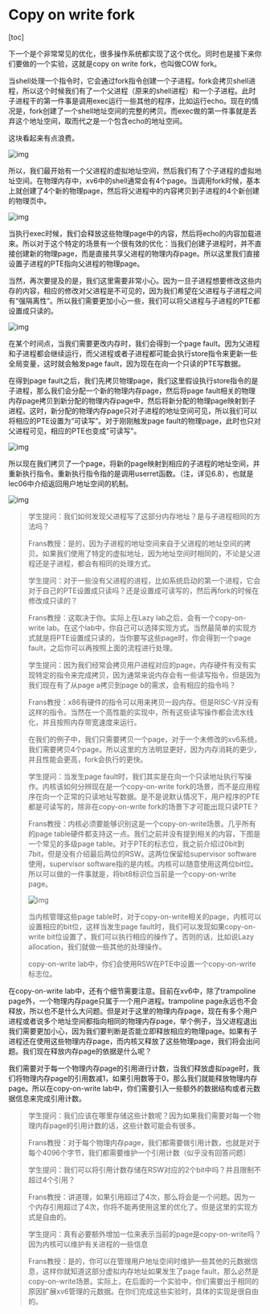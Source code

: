 # Copy on write fork

[toc]

下一个是个非常常见的优化，很多操作系统都实现了这个优化。同时也是接下来你们要做的一个实验，这就是copy on write fork，也叫做COW fork。

当shell处理一个指令时，它会通过fork指令创建一个子进程。fork会拷贝shell进程，所以这个时候我们有了一个父进程（原来的shell进程）和一个子进程。此时子进程干的第一件事是调用exec运行一些其他的程序，比如运行echo。现在的情况是，fork创建了一个shell地址空间的完整的拷贝。而exec做的第一件事就是丢弃这个地址空间，取而代之是一个包含echo的地址空间。

这块看起来有点浪费。

![img](.assets/image%20(269).png)

所以，我们最开始有一个父进程的虚拟地址空间，然后我们有了个子进程的虚拟地址空间。在物理内存中，xv6中的shell通常会有4个page。当调用fork时候，基本上就创建了4个新的物理page，然后将父进程中的内容拷贝到子进程的4个新创建的物理页中。

![img](.assets/image%20(349).png)

当执行exec时候，我们会释放这些物理page中的内容，然后将echo的内容加载进来。所以对于这个特定的场景有一个很有效的优化：当我们创建子进程时，并不直接创建新的物理page，而是直接共享父进程的物理内存page。所以这里我们直接设置子进程的PTE指向父进程的物理page。

当然，再次要提及的是，我们这里需要非常小心。因为一旦子进程想要修改这些内存的内容，相应的修改对父进程是不可见的，因为我们希望在父进程与子进程之间有“强隔离性”。所以我们需要更加小心一些，我们可以将父进程与子进程的PTE都设置成只读的。

![img](.assets/image%20(313).png)

在某个时间点，当我们需要更改内存时，我们会得到一个page fault。因为父进程和子进程都会继续运行，而父进程或者子进程都可能会执行store指令来更新一些全局变量，这时就会触发page fault，因为现在在向一个只读的PTE写数据。

在得到page fault之后，我们先拷贝物理page，我们这里假设执行store指令的是子进程，那么我们会分配一个新的物理内存page，然后将page fault相关的物理内存page拷贝到新分配的物理内存page中，然后将新分配的物理page映射到子进程。这时，新分配的物理内存page只对子进程的地址空间可见，所以我们可以将相应的PTE设置为“可读写”。对于刚刚触发page fault的物理page，此时也只对父进程可见，相应的PTE也变成"可读写"。

![img](.assets/image%20(237).png)

所以现在我们拷贝了一个page，将新的page映射到相应的子进程的地址空间，并重新执行指令。重新执行指令指的是调用userret函数。（注，详见6.8），也就是lec06中介绍返回用户地址空间的机制。

![img](.assets/image%20(328).png)

>学生提问：我们如何发现父进程写了这部分内存地址？是与子进程相同的方法吗？
>
>Frans教授：是的，因为子进程的地址空间来自于父进程的地址空间的拷贝。如果我们使用了特定的虚拟地址，因为地址空间时相同的，不论是父进程还是子进程，都会有相同的处理方式。
>
>学生提问：对于一些没有父进程的进程，比如系统启动的第一个进程，它会对于自己的PTE设置成只读吗？还是设置成可读写的，然后再fork的时候在修改成只读的？
>
>Frans教授：这取决于你。实际上在Lazy lab之后，会有一个copy-on-write lab。在这个lab中，你自己可以选择实现方式。当然最简单的实现方式就是将PTE设置成只读的，当你要写这些page时，你会得到一个page fault，之后你可以再按照上面的流程进行处理。
>
>学生提问：因为我们经常会拷贝用户进程对应的page，内存硬件有没有实现特定的指令来完成拷贝，因为通常来说内存会有一些读写指令，但是因为我们现在有了从page a拷贝到page b的需求，会有相应的指令吗？
>
>Frans教授：x86有硬件的指令可以用来拷贝一段内存。但是RISC-V并没有这样的指令。当然在一个高性能的实现中，所有这些读写操作都会流水线化，并且按照内存带宽速度来运行。
>
>在我们的例子中，我们只需要拷贝一个page，对于一个未修改的xv6系统，我们需要拷贝4个page。所以这里的方法明显更好，因为内存消耗的更少，并且性能会更高，fork会执行的更快。
>
>学生提问：当发生page fault时，我们其实是在向一个只读地址执行写操作。内核该如何分辨现在是一个copy-on-write fork的场景，而不是应用程序在向一个正常的只读地址写数据。是不是说默认情况下，用户程序的PTE都是可读写的，除非在copy-on-write fork的场景下才可能出现只读PTE？
>
>Frans教授：内核必须要能够识别这是一个copy-on-write场景。几乎所有的page table硬件都支持这一点。我们之前并没有提到相关的内容，下图是一个常见的多级page table。对于PTE的标志位，我之前介绍过0bit到7bit，但是没有介绍最后两位的RSW。这两位保留给supervisor software使用，supervisor software指的是内核。内核可以随意使用这两位bit位。所以可以做的一件事就是，将bit8标识位当前是一个copy-on-write page。
>
>![img](.assets/image%20(225).png)
>
>当内核管理这些page table时，对于copy-on-write相关的page，内核可以设置相应的bit位，这样当发生page fault时，我们可以发现如果copy-on-write bit位设置了，我们可以执行相应的操作了。否则的话，比如说Lazy allocation，我们就做一些其他的处理操作。
>
>copy-on-write lab中，你们会使用RSW在PTE中设置一个copy-on-write标志位。

在copy-on-write lab中，还有个细节需要注意。目前在xv6中，除了trampoline page外，一个物理内存page只属于一个用户进程。trampoline page永远也不会释放，所以也不是什么大问题。但是对于这里的物理内存page，现在有多个用户进程或者说多个地址空间都指向相同的物理内存page，举个例子，当父进程退出我们需要更加小心，因为我们要判断是否能立即释放相应的物理page。如果有子进程还在使用这些物理内存page，而内核又释放了这些物理page，我们将会出问题。我们现在释放内存page的依据是什么呢？

我们需要对于每一个物理内存page的引用进行计数，当我们释放虚拟page时，我们将物理内存page的引用数减1，如果引用数等于0，那么我们就能释放物理内存page。所以在copy-on-write lab中，你们需要引入一些额外的数据结构或者元数据信息来完成引用计数。

>学生提问：我们应该在哪里存储这些计数呢？因为如果我们需要对每一个物理内存page的引用计数的话，这些计数可能会有很多。
>
>Frans教授：对于每个物理内存page，我们都需要做引用计数，也就是对于每个4096个字节，我们都需要维护一个引用计数（似乎没有回答问题）
>
>学生提问：我们可以将引用计数存储在RSW对应的2个bit中吗？并且限制不超过4个引用？
>
>Frans教授：讲道理，如果引用超过了4次，那么将会是一个问题。因为一个内存引用超过了4次，你将不能再使用这里的优化了。但是这里的实现方式是自由的。
>
>学生提问：真有必要额外增加一位来表示当前的page是copy-on-write吗？因为内核可以维护有关进程的一些信息
>
>Frans教授：是的，你可以在管理用户地址空间时维护一些其他的元数据信息，这样你就知道这部分虚拟内存地址如果发生了page fault，那么必然是copy-on-write场景。实际上，在后面的一个实验中，你们需要出于相同的原因扩展xv6管理的元数据。在你们完成这些实验时，具体的实现是很自由的。

